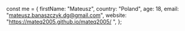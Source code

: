 const me = {
  firstName: "Mateusz",
  country: "Poland",
  age: 18,
  email: "mateusz.banaszczyk.dg@gmail.com",
  website: "https://mateq2005.github.io/mateq2005/
",
};